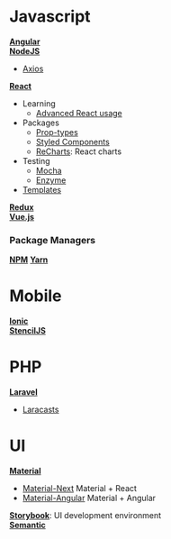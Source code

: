 # Javascript 
**[Angular](https://angularjs.org/)**  
**[NodeJS](https://nodejs.org/en/)**
  * [Axios](https://yarnpkg.com/en/package/axios)  

**[React](https://reactjs.org/)**
* Learning
  * [Advanced React usage](https://courses.totalreact.com/courses/250055/lectures/3897343)
* Packages
  * [Prop-types](https://www.npmjs.com/package/prop-types)
  * [Styled Components](https://www.npmjs.com/package/styled-components)
  * [ReCharts](http://recharts.org/): React charts
* Testing
  * [Mocha](https://mochajs.org/)
  * [Enzyme](https://github.com/airbnb/enzyme)  
* [Templates](https://codesandbox.io/search?refinementList%5Btemplate%5D%5B0%5D=create-react-app)

**[Redux](https://redux.js.org/)**  
**[Vue.js](https://vuejs.org/)**

### Package Managers
**[NPM](https://www.npmjs.com/)**
**[Yarn](https://yarnpkg.com/en/)**

# Mobile
**[Ionic](https://ionicframework.com/)**  
**[StencilJS](https://stenciljs.com)**

# PHP
**[Laravel](https://laravelcode.com/index.php#)**
* [Laracasts](https://laracasts.com/)

# UI
**[Material](https://www.material-ui.com/#/)**
* [Material-Next](https://material-ui-next.com/) Material + React
* [Material-Angular](https://material.angular.io/) Material + Angular  

**[Storybook](https://storybook.js.org/)**: UI development environment  
**[Semantic](semantic-ui.com)**

